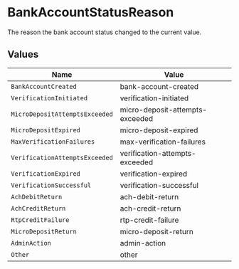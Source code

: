 # BankAccountStatusReason

The reason the bank account status changed to the current value.


## Values

| Name                            | Value                           |
| ------------------------------- | ------------------------------- |
| `BankAccountCreated`            | bank-account-created            |
| `VerificationInitiated`         | verification-initiated          |
| `MicroDepositAttemptsExceeded`  | micro-deposit-attempts-exceeded |
| `MicroDepositExpired`           | micro-deposit-expired           |
| `MaxVerificationFailures`       | max-verification-failures       |
| `VerificationAttemptsExceeded`  | verification-attempts-exceeded  |
| `VerificationExpired`           | verification-expired            |
| `VerificationSuccessful`        | verification-successful         |
| `AchDebitReturn`                | ach-debit-return                |
| `AchCreditReturn`               | ach-credit-return               |
| `RtpCreditFailure`              | rtp-credit-failure              |
| `MicroDepositReturn`            | micro-deposit-return            |
| `AdminAction`                   | admin-action                    |
| `Other`                         | other                           |